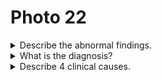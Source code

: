 # Photo 22

<details>
<summary>Describe the abnormal findings.</summary>

1. Loss of costophrenic angle on right lung (meniscus sign)
1. Enlarged cardiac shadow
1. Mild pleural effusion on left side
1. Left cardiac border is indistinct

</details>

<details>
<summary>What is the diagnosis?</summary>

1. Right sided pleural effusion
1. Cardiomegaly
1. Left lower zone pneumonia

</details>

<details>
<summary>Describe 4 clinical causes.</summary>

1. Pneumonia
1. Tuberculosis
1. Heart failure
1. Nephrotic syndrome

</details>
